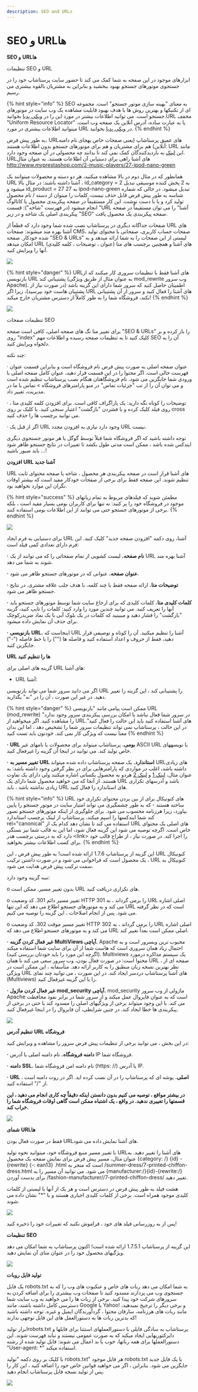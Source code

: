 ```yaml
---
description: SEO and URLs
---
```


# SEO و URLها

**SEO و** **URLها**

تنظیمات SEO و URL

ابزارهای موجود در این صفحه به شما کمک می کند تا حضور سایت پرستاشاپ خود را در جستجوی موتورهای جستجو بهبود ببخشید و بنابراین به مشتریان بالقوه بیشتری می رسیم.

{% hint style="info" %}
SEO به معنای "بهینه سازی موتور جستجو" است. مجموعه ای از تکنیک­ها و بهترین روش ها با هدف بهبود قابلیت مشاهده یک وب سایت در موتورهای جستجو است. می توانید اطلاعات بیشتر در مورد این را در [ویکی پدیا](http://en.wikipedia.org/wiki/Search_engine_optimization) بخوانید.URL مخفف "Uniform Resource Locator" یا به عبارت ساده، آدرس آنلاین یک صفحه وب است. می­توانید اطلاعات بیشتری در مورد URL در [ویکی پدیا](http://en.wikipedia.org/wiki/URL) بخوانید.
{% endhint %}

به طور پیش فرض، URLهای عمیق پرستاشاپ \(یعنی صفحات خاص به­جای نام دامنه آنلاین\) هم برای مشتریان و هم برای موتورهای جستجو بدون اطلاعات هستند: URL مانند این [لینک](http://www.myprestashop.com/product.php?id_product=27) به بازدیدکنندگان کمک نمی کند تا بدانند چه محصولی در آن صفحه وجود دارد. URLهای آشنا راهی برای دستیابی آن اطلاعات هستند. به عنوان مثال http://www.myprestashop.com/2-music-players/27-ipod-nano-green

همانطور که در مثال دوم در بالا مشاهده می­کنید، هر دو دسته و محصولات می­توانند یک URL آشنا داشته باشند: در مثال بالا ، id\_category = 2 به 2 پخش کننده موسیقی تبدیل می­شود و id\_product = 27 به 27 ipod-nano-green تبدیل می­شود. در حالی که شماره شناسه به طور پیش فرض قابل حذف نیست، کلمات را می­توان از دسته / نام محصول تولید کرد و یا با دست نوشت. این کار مستقیماً در صفحه پیکربندی محصول یا کاتالوگ انجام می­شود \(در فهرست "شاخه"\): قسمت "URL آشنا" را می توان مستقیماً در صفحه پیکربندی اصلی یک شاخه و در زیر "SEO" صفحه پیکربندی یک محصول یافت.

صفحات جداگانه دیگری در پرستاشاپ نصب شده شما وجود دارد که قطعاً از URL های آشنا بهره مند می­شوند: صفحات CMS، صفحات حساب کاربری، صفحاتی با محتوای تولید شده خودکار. صفحه "SEO & URLs" لیستی از این صفحات را به شما ارائه می­دهد و به امکان می­دهد URL های آشنا و همچنین برچسب های متا \(عنوان ، توضیحات ، کلمه کلیدی\) آنها را ویرایش کنید.

![](../../../../.gitbook/assets/image%20%2866%29.png)

{% hint style="danger" %}
URLهای آشنا فقط با تنظیمات سروری کار می­کنند که از بازنویسی URL پشتیبانی کند \(به عنوان مثال از طریق ویژگی mod\_rewrite وب سرور Apache\). اطمینان حاصل کنید که سرور شما دارای این گزینه باشد \(در صورت نیاز از پشتیبان هاست خود بپرسید\)، زیرا اگر URL های آشنا را فعال کنید و سرور از آن پشتیبانی نکند، فروشگاه شما را به طور کاملاً از دسترس مشتریان خارج میکند!
{% endhint %}

![](../../../../.gitbook/assets/image%20%2863%29.png)

تنظیمات صفحات SEO

برای تغییر متا تگ های صفحه اصلی، کافی است صفحه "SEO & URLs" را باز کرده و بر روی "index" کلیک کنید تا به تنظیمات صفحه رسیده و اطلاعات مهم SEO آن را به دلخواه ویرایش کنید.



چند نکته:

·       عنوان صفحه اصلی به صورت پیش فرض نام فروشگاه است و بنابراین قسمت عنوان فهرست خالی است. اگر محتوا را در این قسمت قرار دهید، عنوان کامل صفحه اصلی با ورودی شما جایگزین می شود. نام فروشگاهتان هنگام نصب پرستاشاپ تنظیم شده است و می توان آن را از تب "جزئیات تماس" در منو پارامترهای فروشگاه &gt; تماس با ما در مدیریت، تغییر داد.

·       توضیحات را کوتاه نگه دارید: یک پاراگراف کافی است. برای افزودن کلمه کلیدی متا ، روی فیلد کلیک کرده و با فشردن "بازگشت" اعتبار سنجی کنید. با کلیک بر روی cross می توانید برچسب ها را حذف کنید.

·        اگر از قبل یک URL وجود دارد نیازی به افزودن مجدد URL نیست.

توجه داشته باشید که اگر فروشگاه شما قبلاً توسط گوگل یا هر موتور جستجوی دیگری ایندکس شده باشد ، ممکن است مدتی طول بکشد تا تغییرات در نتایج جستجو ظاهر شود ... باید صبور باشید!

**افزودن** **URL آشنا جدید**

URL های آشنا قرار است در صفحه پیکربندی هر محصول ، شاخه یا صفحه محتوای ثابت تنظیم شوند. این صفحه فقط برای برخی از صفحات خودکار مفید است که بیشتر اوقات نگران این موارد نخواهید بود.

{% hint style="success" %}
مطمئن شوید که فیلدهای مربوط به تمام زبان­های موجود در فروشگاه خود را پر کنید: نه تنها برای کاربران بومی بسیار مفید است ، بلکه برخی از موتورهای جستجو حتی می توانند از این اطلاعات بومی استفاده کنند.
{% endhint %}

![](../../../../.gitbook/assets/image%20%2858%29.png)



برای دستیابی به فرم ایجاد URL آشنا، روی دکمه "افزودن صفحه جدید" کلیک کنید. این فرم دارای تعدادی کمی فیلد است:

**·**       **نام صفحه.** لیست کشویی از تمام صفحاتی را که می توانند از یک URL آشنا بهره مند شوند به شما می دهد.

**·**       **عنوان صفحه.** عنوانی که در موتورهای جستجو ظاهر می شود.

**·**       **توضیحات متا.** ارائه صفحه فقط با چند کلمه، با هدف جلب علاقه مشتری. در نتایج جستجو ظاهر می شود.

**·**       **کلمات کلیدی متا.** کلمات کلیدی که برای ارجاع سایت شما توسط موتورهای جستجو باید آنها را تعریف کنید. می توانید چندین مورد را وارد کنید: کلمات را تایپ کنید، گزینه "بازگشت" را فشار دهید و می­بینید که کلمات در یک بلوک آبی با یک نماد ضربدرکوچک برای حذف آن نمایش داده می­شود.

**·**       **بازنویسی** **URL.** اینجاست که URL آشنا را تنظیم می­کنید. آن را کوتاه و توصیفی قرار دهید، فقط از حروف و اعداد استفاده کنید و فاصله ها \(""\) را با خط فاصله \("-"\) جایگزین کنید.

  
**URL ها را تنظیم کنید**

گزینه های اصلی برای URL های آشنا:

* URL آشنا:

اگر می دانید سرور شما می تواند بازنویسی URL را پشتیبانی کند ، این گزینه را تغییر دهید. در غیر این صورت ، آن را در "نه" بگذارید.

{% hint style="danger" %}
ممکن است پیامی مانند "بازنویسی URL \(mod\_rewrite\) در سرور شما فعال نباشد یا امکان بررسی پیکربندی سرور وجود ندارد" را مشاهده کنید. اگر می­خواهید از URLهای آشنا استفاده کنید باید این حالت را فعال کنید". در این حالت ، پرستاشاپ نمی تواند تنظیمات سرور شما را تشخیص دهد ، اما این بدان معنا نیست که ویژگی کار نمی کند. خودتون باید تست کنید
{% endhint %}

**·**       **URL بومی.** پرستاشاپ می­تواند برای محصولات با نام­های غیر ASCII URL با نویسه­های خاص تولید کند. می توانید در اینجا آن گزینه را غیرفعال کنید.

**·**       **تغییر مسیر به** **URL استاندارد.** یک صفحه پرستاشاپ داده شده می­تواند URLهای زیادی داشته باشد، اغلب در مواردی که پارامترهایی برای در نظر گرفتن وجود داشته باشد: به عنوان مثال، [لینک 1](http://example.com/product.php?id=5&option1) و [لینک 2](http://example.com/product.php?id=5&option2) هردو به محصول یکسانی اشاره میکنند ولی دارای یک تفاوت هستند. از آنجا که می خواهید محصول شما دارای یک URL باشد و آدرسهای تکراری زیادی نداشته باشد ، باید URL های استاندارد را فعال کنید.

{% hint style="info" %}
URL های کنونیکال برای از بین بردن محتوای تکراری خود ساخته هستند - که به طور چشمگیری می تواند امتیاز سایت در موتور جستجو را پایین بیاورد، زیرا هرزنامه محسوب می شود. برای جلوگیری از اینکه موتورهای جستجو تصور کند شما ایندکس­ها را اسپم می­کند، پرستاشاپ از لینک برچسب استاندارد rel="canonical" استفاده می کند تا نشان دهد کدام یک از URL های اصلی یک محتوای خاص است. اگرچه توصیه می شود این گزینه فعال شود، اما این به قالب شما نیز بستگی دارد که به درستی برچسب هدر &lt;link&gt; را اجرا کند. در صورت نیاز ، از طراح قالب خود برای کسب اطلاعات بیشتر بخواهید.
{% endhint %}

این گزینه از پرستاشاپ 1.7.6 ارائه شده است! به طور پیش فرض ، این URL کنونیکال یک محصول است که فراخوانی می شود و در صورت  داشتن ترکیب ، URL کنونیکال به سمت ترکیب پیش فرض هدایت می شود.

سه گزینه وجود دارد:

o      بدون تغییر مسیر. ممکن است URL های تکراری دریافت کنید.

o      تغییر مسیر دائم 301. کد وضعیت HTTP 301 را برمی گرداند ، به URL اصلی اشاره می کند و به موتورهای جستجو اطلاع می دهد که این تنها URL است که در نظر گرفته می شود. پس از انجام اصلاحات ، این گزینه را توصیه می کنیم.

o      تغییر مسیر موقت 302. کد وضعیت HTTP 302 را برمی گرداند ، به URL اصلی اشاره می کند و به موتورهای جستجو اطلاع می دهد که URL اصلی ممکن است بعداً تغییر کند.

**·**       **غیر فعال کردن گزینه** **MultiViews آپاچی.** Apache محبوب ترین وب­سرور است و به احتمال زیاد همان سروری است که هاست شما از آن برای سایت شما استفاده می­کند \(اگرچه این مورد را باید خودتان بررسی کنید\). Multiviews یک سیستم مذاکره درمورد محتوا است: در صورت فعال بودن، وب سرور سعی می کند با همان URL ، صفحه ای از نظر بهترین نسخه زبان منطبق را به کاربر ارائه دهد. متأسفانه ، این ممکن است در ویژگی URL های آشنا پرستاشاپ دردسر ایجاد کند. در این صورت ، می توانید چند نمای \(Multiviews\) را با این گزینه غیرفعال کنید.

**·**       **غیر فعال کردن ماژول** **mod\_security آپاچی.** mod\_security ماژولی از وب سرور Apache است که به عنوان فایروال عمل می­کند و از سرور شما در برابر نفوذ محافظت می کند. با این وجود می­تواند برخی از ویژگی­های اصلی را مسدود کند یا حتی در برخی از پیکربندی ها خطا ایجاد کند. در چنین شرایطی، آن فایروال را در اینجا غیرفعال کنید.

![](../../../../.gitbook/assets/image%20%2856%29.png)

**تنظیم آدرس** **URL فروشگاه**

در این بخش ، می توانید برخی از تنظیمات پیش فرض سرور را مشاهده و ویرایش کنید:

**·**       **دامنه فروشگاه.** نام دامنه اصلی یا آدرس IP فروشگاه شما.

**·**       **دامنه** **SSL.** نام دامنه امن فروشگاه شما \(https: //\) یا آدرس IP.

**·**       **URL اصلی.** پوشه ای که پرستاشاپ را در آن نصب کرده اید. اگر در روت دامنه است ، از "/" استفاده کنید.

**در بیشتر مواقع ، توصیه می کنیم بدون دانستن اینکه دقیقاً چه کاری انجام می دهید ، این قسمتها را تغییری ندهید. در واقع ، یک اشتباه ممکن است گاهی اوقات فروشگاه شما را خراب کند.**

![](../../../../.gitbook/assets/image%20%2862%29.png)

**شمای** **URLها**

فقط در صورت فعال بودن URLهای آشنا نمایش داده می شود.

با تغییر مسیر منبع فروشگاه خود، میتوانید نحوه تولید URLهای آشنا را تغییر دهید. به عنوان مثال، مسیر پیش فرض برای نمایش صفحه یک محصول {category: /} {id} - {rewrite} {-: ean13} .html است که منجر به /summer-dress/7-printed-chiffon-dress.html می شود. می توانید آن مسیر را به {manufacturer:/}{id}-{rewrite:/} برای بدست آوردن /fashion-manufacturer//7-printed-chiffon-dress/ تغییر دهید.

هشت فیلد به طور پیش فرض در دسترس است و هر یک از آنها با لیستی از کلمات کلیدی موجود همراه است. برخی از کلمات کلیدی اجباری هستند و با "\*" نشان داده می شوند.

![](../../../../.gitbook/assets/image%20%2857%29.png)

پس از به روزرسانی فیلد های خود ، فراموش نکنید که تغییرات خود را ذخیره کنید!

**تنظیمات** **SEO**

این گزینه از پرستاشاپ 1.7.5.1 ارائه شده است! اکنون پرستاشاپ به شما امکان می دهد ویژگیهای محصول خود را در عنوان متای آن نمایش دهید.

![](../../../../.gitbook/assets/image%20%2861%29.png)

**تولید فایل روبات**

یک فایل robots.txt به شما امکان می دهد ربات های خاص و عنکبوت های وب را که به جستجوی وب می پردازند مسدود کنید تا صفحات وب بیشتری را برای اضافه کردن به سرورهای شرکت خود پیدا کنید. برخی از ربات ها را می خواهید به وب سایت شما دسترسی کامل داشته باشند، مانند Google یا Yahoo! و برخی دیگر را ترجیح نمی­دهید، مانند ربات های هرزنامه، سارقان محتوا ، گردآورندگان ایمیل و غیره. توجه داشته باشید که بدترین ربات ها به دستورالعمل های این فایل توجهی ندارند!

ابزار تولیدrobots.txt  پرستاشاپ به سادگی فایلی با دستورالعمل­های استثنا برای فایل­ها و دایرکتوری­هایی ایجاد می­کند که به صورت عمومی نیستند و نباید فهرست شوند. این دستورالعمل­ها برای همه ربات­ها، خوب یا بد اعمال می شوند: فایل تولید شده از رشته "User-agent: \*" استفاده می­کند.

با کلیک بر روی دکمه "تولید robots.txt" هر فایل موجود robots.txt با یک فایل جدید جایگزین می شود. بنابراین ، اگر می خواهید قوانین خاص خود را اضافه کنید ، این کار را پس از تولید نسخه فایل پرستاشاپ انجام دهید.

![](../../../../.gitbook/assets/image%20%2859%29.png)

